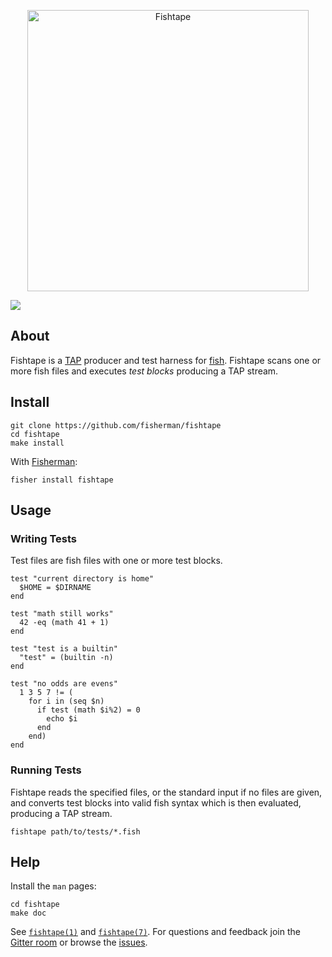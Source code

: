 <p align="center">
  <a href="http://github.com/fisherman/fishtape">
    <img alt="Fishtape" width=450px  src="https://cloud.githubusercontent.com/assets/8317250/11807851/f76839a4-a35f-11e5-9ed8-a77604fbd546.png">
  </a>
</p>


[![][travis-badge]][travis-link]

## About

Fishtape is a [TAP][tap] producer and test harness for [fish][fish]. Fishtape scans one or more fish files and executes _test blocks_ producing a TAP stream.

## Install

```fish
git clone https://github.com/fisherman/fishtape
cd fishtape
make install
```

With [Fisherman][fisherman]:

```fish
fisher install fishtape
```


## Usage

### Writing Tests

Test files are fish files with one or more test blocks.

```fish
test "current directory is home"
  $HOME = $DIRNAME
end

test "math still works"
  42 -eq (math 41 + 1)
end

test "test is a builtin"
  "test" = (builtin -n)
end

test "no odds are evens"
  1 3 5 7 != (
    for i in (seq $n)
      if test (math $i%2) = 0
        echo $i
      end
    end)
end
```

### Running Tests

Fishtape reads the specified files, or the standard input if no files are given, and converts test blocks into valid fish syntax which is then evaluated, producing a TAP stream.

```fish
fishtape path/to/tests/*.fish
```


## Help

Install the `man` pages:

```fish
cd fishtape
make doc
```

See [`fishtape(1)`][fishtape-1] and [`fishtape(7)`][fishtape-7]. For questions and feedback join the [Gitter room][wharf] or browse the [issues][issues].


<!-- Links -->
[tap]:          http://testanything.org/
[fish]:         http://fishshell.com/
[wharf]:        https://gitter.im/fisherman/wharf
[issues]:       https://github.com/fisherman/fishtape/issues
[wiki]:         https://github.com/fisherman/fishtape/wiki
[fishtape-1]:   man/man1/fishtape.md
[fishtape-7]:   man/man7/fishtape.md
[fisherman]:    http://github.com/fisherman/fisherman
[travis-link]:  https://travis-ci.org/fisherman/fishtape
[travis-badge]: https://img.shields.io/travis/fisherman/fishtape.svg?style=flat-square
